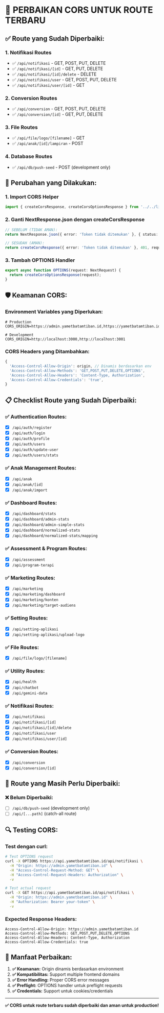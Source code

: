 # 🔧 PERBAIKAN CORS UNTUK ROUTE TERBARU

## ✅ **Route yang Sudah Diperbaiki:**

### 1. **Notifikasi Routes**
- ✅ `/api/notifikasi` - GET, POST, PUT, DELETE
- ✅ `/api/notifikasi/[id]` - GET, PUT, DELETE  
- ✅ `/api/notifikasi/[id]/delete` - DELETE
- ✅ `/api/notifikasi/user` - GET, POST, PUT, DELETE
- ✅ `/api/notifikasi/user/[id]` - GET

### 2. **Conversion Routes**
- ✅ `/api/conversion` - GET, POST, PUT, DELETE
- ✅ `/api/conversion/[id]` - GET, PUT, DELETE

### 3. **File Routes**
- ✅ `/api/file/logo/[filename]` - GET
- ✅ `/api/anak/[id]/lampiran` - POST

### 4. **Database Routes**
- ✅ `/api/db/push-seed` - POST (development only)

## 🔧 **Perubahan yang Dilakukan:**

### **1. Import CORS Helper**
```typescript
import { createCorsResponse, createCorsOptionsResponse } from '../../lib/cors';
```

### **2. Ganti NextResponse.json dengan createCorsResponse**
```typescript
// SEBELUM (TIDAK AMAN):
return NextResponse.json({ error: 'Token tidak ditemukan' }, { status: 401 });

// SESUDAH (AMAN):
return createCorsResponse({ error: 'Token tidak ditemukan' }, 401, request);
```

### **3. Tambah OPTIONS Handler**
```typescript
export async function OPTIONS(request: NextRequest) {
  return createCorsOptionsResponse(request);
}
```

## 🛡️ **Keamanan CORS:**

### **Environment Variables yang Diperlukan:**
```env
# Production
CORS_ORIGIN=https://admin.yametbatamtiban.id,https://yametbatamtiban.id

# Development  
CORS_ORIGIN=http://localhost:3000,http://localhost:3001
```

### **CORS Headers yang Ditambahkan:**
```typescript
{
  'Access-Control-Allow-Origin': origin, // Dinamis berdasarkan env
  'Access-Control-Allow-Methods': 'GET,POST,PUT,DELETE,OPTIONS',
  'Access-Control-Allow-Headers': 'Content-Type, Authorization',
  'Access-Control-Allow-Credentials': 'true',
}
```

## 📋 **Checklist Route yang Sudah Diperbaiki:**

### ✅ **Authentication Routes:**
- [x] `/api/auth/register`
- [x] `/api/auth/login`
- [x] `/api/auth/profile`
- [x] `/api/auth/users`
- [x] `/api/auth/update-user`
- [x] `/api/auth/users/stats`

### ✅ **Anak Management Routes:**
- [x] `/api/anak`
- [x] `/api/anak/[id]`
- [x] `/api/anak/import`

### ✅ **Dashboard Routes:**
- [x] `/api/dashboard/stats`
- [x] `/api/dashboard/admin-stats`
- [x] `/api/dashboard/admin-simple-stats`
- [x] `/api/dashboard/normalized-stats`
- [x] `/api/dashboard/normalized-stats/mapping`

### ✅ **Assessment & Program Routes:**
- [x] `/api/assessment`
- [x] `/api/program-terapi`

### ✅ **Marketing Routes:**
- [x] `/api/marketing`
- [x] `/api/marketing/dashboard`
- [x] `/api/marketing/konten`
- [x] `/api/marketing/target-audiens`

### ✅ **Setting Routes:**
- [x] `/api/setting-aplikasi`
- [x] `/api/setting-aplikasi/upload-logo`

### ✅ **File Routes:**
- [x] `/api/file/logo/[filename]`

### ✅ **Utility Routes:**
- [x] `/api/health`
- [x] `/api/chatbot`
- [x] `/api/gemini-data`

### ✅ **Notifikasi Routes:**
- [x] `/api/notifikasi`
- [x] `/api/notifikasi/[id]`
- [x] `/api/notifikasi/[id]/delete`
- [x] `/api/notifikasi/user`
- [x] `/api/notifikasi/user/[id]`

### ✅ **Conversion Routes:**
- [x] `/api/conversion`
- [x] `/api/conversion/[id]`

## 🚨 **Route yang Masih Perlu Diperbaiki:**

### ❌ **Belum Diperbaiki:**
- [ ] `/api/db/push-seed` (development only)
- [ ] `/api/[...path]` (catch-all route)

## 🔍 **Testing CORS:**

### **Test dengan curl:**
```bash
# Test OPTIONS request
curl -X OPTIONS https://api.yametbatamtiban.id/api/notifikasi \
  -H "Origin: https://admin.yametbatamtiban.id" \
  -H "Access-Control-Request-Method: GET" \
  -H "Access-Control-Request-Headers: Authorization" \
  -v

# Test actual request
curl -X GET https://api.yametbatamtiban.id/api/notifikasi \
  -H "Origin: https://admin.yametbatamtiban.id" \
  -H "Authorization: Bearer your-token" \
  -v
```

### **Expected Response Headers:**
```
Access-Control-Allow-Origin: https://admin.yametbatamtiban.id
Access-Control-Allow-Methods: GET,POST,PUT,DELETE,OPTIONS
Access-Control-Allow-Headers: Content-Type, Authorization
Access-Control-Allow-Credentials: true
```

## 🎯 **Manfaat Perbaikan:**

1. **✅ Keamanan:** Origin dinamis berdasarkan environment
2. **✅ Kompatibilitas:** Support multiple frontend domains
3. **✅ Error Handling:** Proper CORS error messages
4. **✅ Preflight:** OPTIONS handler untuk preflight requests
5. **✅ Credentials:** Support untuk cookies/credentials

---

**✅ CORS untuk route terbaru sudah diperbaiki dan aman untuk production!** 